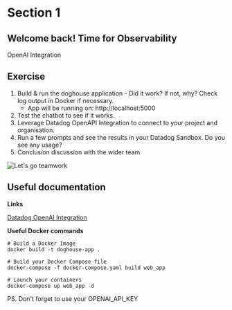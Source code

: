 # Section 1

## Welcome back! Time for Observability

OpenAI Integration

## Exercise

1. Build & run the doghouse application - Did it work? If not, why? Check log output in Docker if necessary.
    - App will be running on: http://localhost:5000
2. Test the chatbot to see if it works.
3. Leverage Datadog OpenAPI Integration to connect to your project and organisation.
4. Run a few prompts and see the results in your Datadog Sandbox. Do you see any usage?
4. Conclusion discussion with the wider team

![Let's go teamwork](https://teamhood.com/wp-content/uploads/2022/09/teamwork-anchor-meme.jpg)


## Useful documentation

**Links**

[Datadog OpenAI Integration](https://docs.datadoghq.com/integrations/openai/?tab=apikey)

**Useful Docker commands** 
```
# Build a Docker Image
docker build -t doghouse-app .

# Build your Docker Compose file
docker-compose -f docker-compose.yaml build web_app

# Launch your containers
docker-compose up web_app -d
```
PS. Don't forget to use your OPENAI_API_KEY
